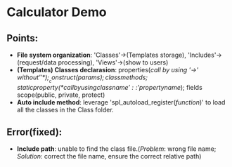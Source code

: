# Calculator Demo
## Points:
- **File system organization**: 'Classes'->(Templates storage), 'Includes'->(request/data processing), 'Views'->(show to users)
- **(Templates) Classes declarasion**: properties(*call by using '->' without'$'*); __construct(params); class methods; static property(*call by using classname'::$'propertyname*); fields scope(public, private, protect) 
- **Auto include method**: leverage 'spl_autoload_register(*function*)' to load all the classes in the Class folder.

## Error(fixed):
- **Include path**: unable to find the class file.(*Problem*: wrong file name; *Solution*: correct the file name, ensure the correct relative path)